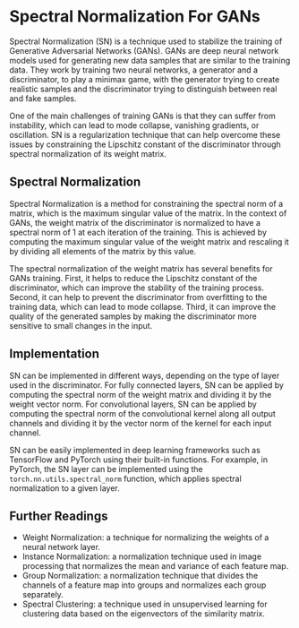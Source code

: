 # Spectral Normalization For GANs

Spectral Normalization (SN) is a technique used to stabilize the training of Generative Adversarial Networks (GANs). GANs are deep neural network models used for generating new data samples that are similar to the training data. They work by training two neural networks, a generator and a discriminator, to play a minimax game, with the generator trying to create realistic samples and the discriminator trying to distinguish between real and fake samples. 

One of the main challenges of training GANs is that they can suffer from instability, which can lead to mode collapse, vanishing gradients, or oscillation. SN is a regularization technique that can help overcome these issues by constraining the Lipschitz constant of the discriminator through spectral normalization of its weight matrix.

## Spectral Normalization

Spectral Normalization is a method for constraining the spectral norm of a matrix, which is the maximum singular value of the matrix. In the context of GANs, the weight matrix of the discriminator is normalized to have a spectral norm of 1 at each iteration of the training. This is achieved by computing the maximum singular value of the weight matrix and rescaling it by dividing all elements of the matrix by this value.

The spectral normalization of the weight matrix has several benefits for GANs training. First, it helps to reduce the Lipschitz constant of the discriminator, which can improve the stability of the training process. Second, it can help to prevent the discriminator from overfitting to the training data, which can lead to mode collapse. Third, it can improve the quality of the generated samples by making the discriminator more sensitive to small changes in the input.

## Implementation

SN can be implemented in different ways, depending on the type of layer used in the discriminator. For fully connected layers, SN can be applied by computing the spectral norm of the weight matrix and dividing it by the weight vector norm. For convolutional layers, SN can be applied by computing the spectral norm of the convolutional kernel along all output channels and dividing it by the vector norm of the kernel for each input channel. 

SN can be easily implemented in deep learning frameworks such as TensorFlow and PyTorch using their built-in functions. For example, in PyTorch, the SN layer can be implemented using the `torch.nn.utils.spectral_norm` function, which applies spectral normalization to a given layer.

## Further Readings

- Weight Normalization: a technique for normalizing the weights of a neural network layer.
- Instance Normalization: a normalization technique used in image processing that normalizes the mean and variance of each feature map.
- Group Normalization: a normalization technique that divides the channels of a feature map into groups and normalizes each group separately.
- Spectral Clustering: a technique used in unsupervised learning for clustering data based on the eigenvectors of the similarity matrix.
